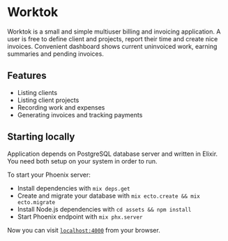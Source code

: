 # Worktok

Worktok is a small and simple multiuser billing and invoicing application. A user is
free to define client and projects, report their time and create nice invoices.
Convenient dashboard shows current uninvoiced work, earning summaries and pending
invoices.

## Features

  * Listing clients
  * Listing client projects
  * Recording work and expenses
  * Generating invoices and tracking payments

## Starting locally

Application depends on PostgreSQL database server and written in Elixir. You need both
setup on your system in order to run.

To start your Phoenix server:

  * Install dependencies with `mix deps.get`
  * Create and migrate your database with `mix ecto.create && mix ecto.migrate`
  * Install Node.js dependencies with `cd assets && npm install`
  * Start Phoenix endpoint with `mix phx.server`

Now you can visit [`localhost:4000`](http://localhost:4000) from your browser.

